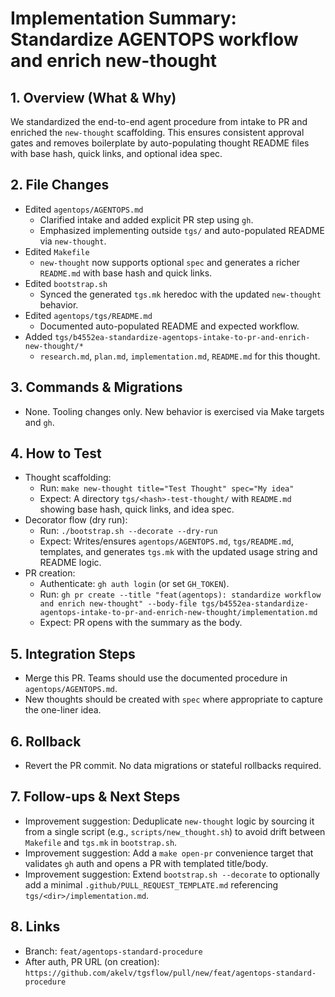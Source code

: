# Implementation Summary: Standardize AGENTOPS workflow and enrich new-thought

## 1. Overview (What & Why)
We standardized the end-to-end agent procedure from intake to PR and enriched the `new-thought` scaffolding. This ensures consistent approval gates and removes boilerplate by auto-populating thought README files with base hash, quick links, and optional idea spec.

## 2. File Changes
- Edited `agentops/AGENTOPS.md`
  - Clarified intake and added explicit PR step using `gh`.
  - Emphasized implementing outside `tgs/` and auto-populated README via `new-thought`.
- Edited `Makefile`
  - `new-thought` now supports optional `spec` and generates a richer `README.md` with base hash and quick links.
- Edited `bootstrap.sh`
  - Synced the generated `tgs.mk` heredoc with the updated `new-thought` behavior.
- Edited `agentops/tgs/README.md`
  - Documented auto-populated README and expected workflow.
- Added `tgs/b4552ea-standardize-agentops-intake-to-pr-and-enrich-new-thought/*`
  - `research.md`, `plan.md`, `implementation.md`, `README.md` for this thought.

## 3. Commands & Migrations
- None. Tooling changes only. New behavior is exercised via Make targets and `gh`.

## 4. How to Test
- Thought scaffolding:
  - Run: `make new-thought title="Test Thought" spec="My idea"`
  - Expect: A directory `tgs/<hash>-test-thought/` with `README.md` showing base hash, quick links, and idea spec.
- Decorator flow (dry run):
  - Run: `./bootstrap.sh --decorate --dry-run`
  - Expect: Writes/ensures `agentops/AGENTOPS.md`, `tgs/README.md`, templates, and generates `tgs.mk` with the updated usage string and README logic.
- PR creation:
  - Authenticate: `gh auth login` (or set `GH_TOKEN`).
  - Run: `gh pr create --title "feat(agentops): standardize workflow and enrich new-thought" --body-file tgs/b4552ea-standardize-agentops-intake-to-pr-and-enrich-new-thought/implementation.md`
  - Expect: PR opens with the summary as the body.

## 5. Integration Steps
- Merge this PR. Teams should use the documented procedure in `agentops/AGENTOPS.md`.
- New thoughts should be created with `spec` where appropriate to capture the one-liner idea.

## 6. Rollback
- Revert the PR commit. No data migrations or stateful rollbacks required.

## 7. Follow-ups & Next Steps
- Improvement suggestion: Deduplicate `new-thought` logic by sourcing it from a single script (e.g., `scripts/new_thought.sh`) to avoid drift between `Makefile` and `tgs.mk` in `bootstrap.sh`.
- Improvement suggestion: Add a `make open-pr` convenience target that validates `gh` auth and opens a PR with templated title/body.
- Improvement suggestion: Extend `bootstrap.sh --decorate` to optionally add a minimal `.github/PULL_REQUEST_TEMPLATE.md` referencing `tgs/<dir>/implementation.md`.

## 8. Links
- Branch: `feat/agentops-standard-procedure`
- After auth, PR URL (on creation): `https://github.com/akelv/tgsflow/pull/new/feat/agentops-standard-procedure`
